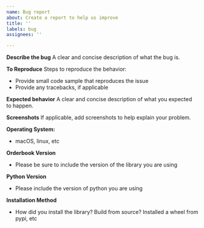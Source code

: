 ```yaml
---
name: Bug report
about: Create a report to help us improve
title: ''
labels: bug
assignees: ''

---
```


**Describe the bug**
A clear and concise description of what the bug is.

**To Reproduce**
Steps to reproduce the behavior:
* Provide small code sample that reproduces the issue
* Provide any tracebacks, if applicable

**Expected behavior**
A clear and concise description of what you expected to happen.

**Screenshots**
If applicable, add screenshots to help explain your problem.

**Operating System:**
 - macOS, linux, etc

**Orderbook Version**
- Please be sure to include the version of the library you are using

**Python Version**
- Please include the version of python you are using

**Installation Method**
- How did you install the library? Build from source? Installed a wheel from pypi, etc
